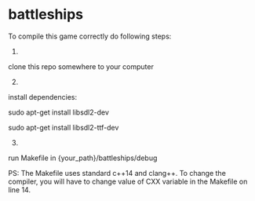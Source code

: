 # battleships

To compile this game correctly do following steps:

1.

clone this repo somewhere to your computer

2.

install dependencies:

sudo apt-get install libsdl2-dev

sudo apt-get install libsdl2-ttf-dev

3.

run Makefile in {your_path}/battleships/debug


PS: The Makefile uses standard c++14 and clang++. To change the compiler, 
you will have to change value of CXX variable in the Makefile on line 14.

